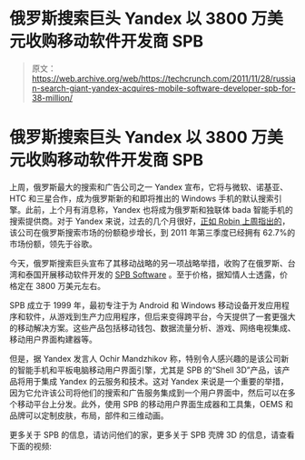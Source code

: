 # 俄罗斯搜索巨头 Yandex 以 3800 万美元收购移动软件开发商 SPB

> 原文：<https://web.archive.org/web/https://techcrunch.com/2011/11/28/russian-search-giant-yandex-acquires-mobile-software-developer-spb-for-38-million/>

# 俄罗斯搜索巨头 Yandex 以 3800 万美元收购移动软件开发商 SPB

上周，俄罗斯最大的搜索和广告公司之一 Yandex 宣布，它将与微软、诺基亚、HTC 和三星合作，成为俄罗斯新的和即将推出的 Windows 手机的默认搜索引擎。此前，上个月有消息称，Yandex 也将成为俄罗斯和独联体 bada 智能手机的搜索提供商。对于 Yandex 来说，过去的几个月很好，[正如 Robin 上周指出的](https://web.archive.org/web/20230406143834/https://techcrunch.com/2011/11/24/yandex-to-become-default-search-engine-on-windows-phone-in-russia/)，该公司在俄罗斯搜索市场的份额稳步增长，到 2011 年第三季度已经拥有 62.7%的市场份额，领先于谷歌。

今天，俄罗斯搜索巨头宣布了其移动战略的另一项战略举措，收购了在俄罗斯、台湾和泰国开展移动软件开发的 [SPB Software](https://web.archive.org/web/20230406143834/http://spb.com/) 。至于价格，据知情人士透露，价格定在 3800 万美元左右。

SPB 成立于 1999 年，最初专注于为 Android 和 Windows 移动设备开发应用程序和软件，从游戏到生产力应用程序，但后来变得跨平台，今天提供了一套更强大的移动解决方案。这些产品包括移动钱包、数据流量分析、游戏、网络电视集成、移动用户界面构建器等。

但是，据 Yandex 发言人 Ochir Mandzhikov 称，特别令人感兴趣的是该公司新的智能手机和平板电脑移动用户界面引擎，尤其是 SPB 的“Shell 3D”产品，该产品将用于集成 Yandex 的云服务和技术。这对 Yandex 来说是一个重要的举措，因为它允许该公司将他们的搜索和广告服务集成到一个用户界面中，然后可以在多个移动平台上分发。此外，使用 SPB 的移动用户界面生成器和工具集，OEMS 和品牌可以定制皮肤，布局，部件和三维动画。

更多关于 SPB 的信息，请访问他们的家，更多关于 SPB 壳牌 3D 的信息，请查看下面的视频: